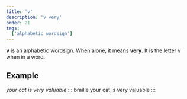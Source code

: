 ```yaml
---
title: 'v'
description: 'v very'
order: 21
tags:
  ['alphabetic wordsign']
---
```


**v** is an alphabetic wordsign. When alone, it means **very**. It is the letter v when in a word.

## Example

*your cat is very valuable*
::: braille
your cat is very valuable
:::
